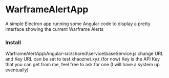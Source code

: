 # WarframeAlertApp
A simple Electron app running some Angular code to display a pretty interface showing the current Warframe Alerts

### Install
WarframeAlertApp\Angular-src\shared\service\baseService.js
change URL and Key
URL can be set to test.khaoznet.xyz (for now)
Key is the API Key that you can get from me, feel free to ask for one (I will have a system up eventually)
